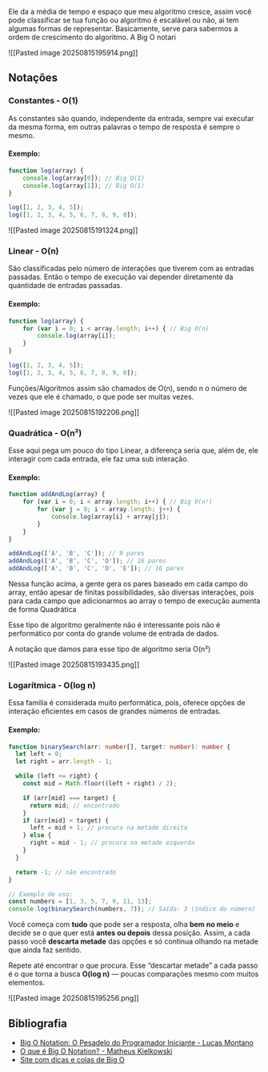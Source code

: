 
Ele da a média de tempo e espaço que meu algoritmo cresce, assim você pode classificar se tua função ou algoritmo é escalável ou não, ai tem algumas formas de representar. Basicamente, serve para sabermos a ordem de crescimento do algoritmo. A Big O notari

![[Pasted image 20250815195914.png]]

## Notações

### Constantes - O(1)
As constantes são quando, independente da entrada, sempre vai executar da mesma forma, em outras palavras o tempo de resposta é sempre o mesmo.

#### Exemplo:
```ts
function log(array) {
	console.log(array[0]); // Big O(1)
	console.log(array[1]); // Big O(1)
}

log([1, 2, 3, 4, 5]);
log([1, 2, 3, 4, 5, 6, 7, 8, 9, 0]);
```

![[Pasted image 20250815191324.png]]



### Linear - O(n)

São classificadas pelo número de interações que tiverem com as entradas passadas. Então o tempo de execução vai depender diretamente da quantidade de entradas passadas.
#### Exemplo:

```ts
function log(array) {
	for (var i = 0; i < array.length; i++) { // Big O(n)
		console.log(array[i]);
	}
}

log([1, 2, 3, 4, 5]);
log([1, 2, 3, 4, 5, 6, 7, 8, 9, 0]);
```

Funções/Algoritmos assim são chamados de O(n), sendo n o número de vezes que ele é chamado, o que pode ser muitas vezes.

![[Pasted image 20250815192206.png]]

### Quadrática - O(n²)

Esse aqui pega um pouco do tipo Linear, a diferença seria que, além de, ele interagir com cada entrada, ele faz uma sub interação.

#### Exemplo:
```ts
function addAndLog(array) {
	for (var i = 0; i < array.length; i++) { // Big O(n²)
		for (var j = 0; i < array.length; j++) {
			console.log(array[i] + array[j]);
		}
	}
}

addAndLog(['A', 'B', 'C']); // 9 pares
addAndLog(['A', 'B', 'C', 'D']); // 16 pares
addAndLog(['A', 'B', 'C', 'D', 'E']); // 16 pares
```

Nessa função acima, a gente gera os pares baseado em cada campo do array, então apesar de finitas possibilidades, são diversas interações, pois para cada campo que adicionarmos ao array o tempo de execução aumenta de forma Quadrática

Esse tipo de algoritmo geralmente não é interessante pois não é performático por conta do grande volume de entrada de dados.

A notação que damos para esse tipo de algoritmo seria O(n²)

![[Pasted image 20250815193435.png]]

### Logarítmica - O(log n)

Essa família é considerada muito performática, pois, oferece opções de interação eficientes em casos de grandes números de entradas.

#### Exemplo:
```ts
function binarySearch(arr: number[], target: number): number {
  let left = 0;
  let right = arr.length - 1;

  while (left <= right) {
    const mid = Math.floor((left + right) / 2);

    if (arr[mid] === target) {
      return mid; // encontrado
    }
    if (arr[mid] < target) {
      left = mid + 1; // procura na metade direita
    } else {
      right = mid - 1; // procura na metade esquerda
    }
  }

  return -1; // não encontrado
}

// Exemplo de uso:
const numbers = [1, 3, 5, 7, 9, 11, 13];
console.log(binarySearch(numbers, 7)); // Saída: 3 (índice do número)

```

Você começa com **tudo** que pode ser a resposta, olha **bem no meio** e decide se o que quer está **antes ou depois** dessa posição. Assim, a cada passo você **descarta metade** das opções e só continua olhando na metade que ainda faz sentido.  

Repete até encontrar o que procura. Esse “descartar metade” a cada passo é o que torna a busca **O(log n)** — poucas comparações mesmo com muitos elementos.

![[Pasted image 20250815195256.png]]
## Bibliografia

- [Big O Notation: O Pesadelo do Programador Iniciante - Lucas Montano](https://www.youtube.com/watch?v=GLKDo13920k)
- [O que é Big O Notation? - Matheus Kielkowski](https://medium.com/linkapi-solutions/o-que-%C3%A9-big-o-notation-32f171e4a045)
- [Site com dicas e colas de Big O](https://www.bigocheatsheet.com/)
